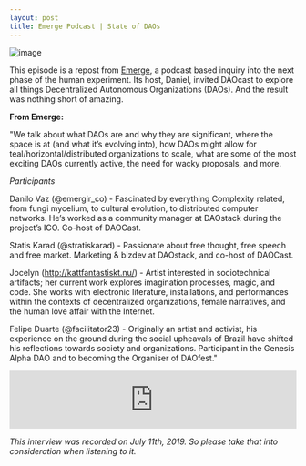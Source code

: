 ```yaml
---
layout: post
title: Emerge Podcast | State of DAOs
---
```


![image](/assets/images/banners/s02e06.png)

This episode is a repost from [Emerge](https://anchor.fm/emerge), a podcast based inquiry into the next phase of the human experiment. Its host, Daniel, invited DAOcast to explore all things Decentralized Autonomous Organizations (DAOs). And the result was nothing short of amazing.

**From Emerge:**

"We talk about  what DAOs are and why they are significant, where the space is at (and what it’s evolving into), how DAOs might allow for teal/horizontal/distributed organizations to scale, what are some of the most exciting DAOs currently active, the need for wacky proposals, and more.

_Participants_

Danilo Vaz (@emergir_co) - Fascinated by everything Complexity related, from fungi mycelium, to cultural evolution, to distributed computer networks. He’s worked as a community manager at DAOstack during the project’s ICO. Co-host of DAOCast.

Statis Karad (@stratiskarad) -  Passionate about free thought, free speech and free market. Marketing & bizdev at DAOstack, and co-host of DAOCast.

Jocelyn (http://kattfantastiskt.nu/) - Artist interested in sociotechnical artifacts; her current work explores imagination processes, magic, and code. She works with electronic literature, installations, and performances within the contexts of decentralized organizations, female narratives, and the human love affair with the Internet.

Felipe Duarte (@facilitator23) - Originally an artist and activist, his experience on the ground during the social upheavals of Brazil have shifted his reflections towards society and organizations. Participant in the Genesis Alpha DAO and to becoming the Organiser of DAOfest."

<iframe src="https://anchor.fm/emerge/embed/episodes/State-of-the-DAO-Panel-Discussion-e4nik1/a-ajju1p" height="102px" width="100%" frameborder="0" scrolling="no"></iframe>

*This interview was recorded on July 11th, 2019. So please take that into consideration when listening to it.*
